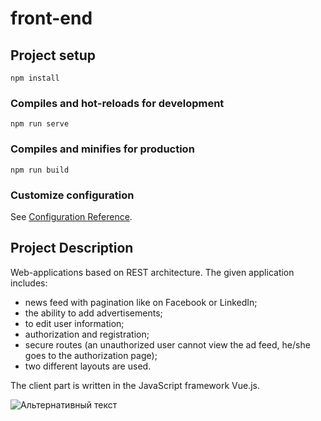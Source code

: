 # front-end

## Project setup
```
npm install
```

### Compiles and hot-reloads for development
```
npm run serve
```

### Compiles and minifies for production
```
npm run build
```

### Customize configuration
See [Configuration Reference](https://cli.vuejs.org/config/).

## Project Description

Web-applications based on REST architecture.
The given application includes:
* news feed with pagination like on Facebook or LinkedIn;
* the ability to add advertisements;
* to edit user information;
* authorization and registration;
* secure routes (an unauthorized user cannot view the ad feed, he/she goes to the authorization page);
* two different layouts are used.  

The client part is written in the JavaScript framework Vue.js.


![Альтернативный текст](https://www.google.com/url?sa=i&url=https%3A%2F%2Fproprikol.ru%2Fkartinki%2Fsinij-czvet-krasivye-kartinki-60-foto.html&psig=AOvVaw0C8cL5IGZ7ittE1LvV42JH&ust=1605442598743000&source=images&cd=vfe&ved=0CAIQjRxqFwoTCOCymrD0ge0CFQAAAAAdAAAAABAD)
